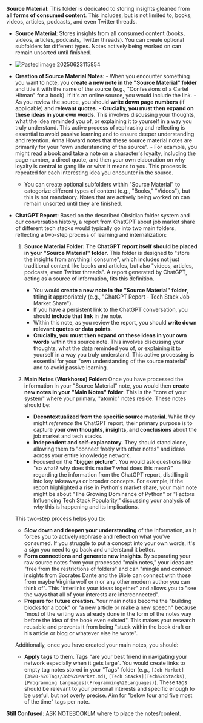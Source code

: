 **Source Material**: This folder is dedicated to storing insights gleaned from **all forms of consumed content**. This includes, but is not limited to, books, videos, articles, podcasts, and even Twitter threads.
- **Source Material**: Stores insights from all consumed content (books, videos, articles, podcasts, Twitter threads). You can create optional subfolders for different types. Notes actively being worked on can remain unsorted until finished.
- ![Pasted image 20250623115854](2%20-%20Source%20Material/Media%20and%20other%20files/Pasted%20image%2020250623115854.png)
    
- **Creation of Source Material Notes**:
        - When you encounter something you want to note, you **create a new note in the "Source Material" folder** and title it with the name of the source (e.g., "Confessions of a Cartel Hitman" for a book). If it's an online source, you would include the link.
        - As you review the source, you should **write down page numbers** (if applicable) and **relevant quotes**.
        - **Crucially, you must then expand on these ideas in your own words**. This involves discussing your thoughts, what the idea reminded you of, or explaining it to yourself in a way you truly understand. This active process of rephrasing and reflecting is essential to avoid passive learning and to ensure deeper understanding and retention. Anna Howard notes that these source material notes are primarily for your "own understanding of the source".
        - For example, you might read a book and take a note on a character's loyalty, including the page number, a direct quote, and then your own elaboration on why loyalty is central to gang life or what it means to you. This process is repeated for each interesting idea you encounter in the source.
    - You can create optional subfolders within "Source Material" to categorize different types of content (e.g., "Books," "Videos"), but this is not mandatory. Notes that are actively being worked on can remain unsorted until they are finished.
- **ChatGPT Report**: Based on the described Obsidian folder system and our conversation history, a report from ChatGPT about job market share of different tech stacks would typically go into two main folders, reflecting a two-step process of learning and internalization:

	1. **Source Material Folder:** The **ChatGPT report itself should be placed in your "Source Material" folder**. This folder is designed to "store the insights from anything I consume", which includes not just traditional content like books and articles, but also "videos, articles, podcasts, even Twitter threads". A report generated by ChatGPT, acting as a source of information, fits this definition.
    
	    - You would **create a new note in the "Source Material" folder**, titling it appropriately (e.g., "ChatGPT Report - Tech Stack Job Market Share").
	    - If you have a persistent link to the ChatGPT conversation, you should **include that link** in the note.
	    - Within this note, as you review the report, you should **write down relevant quotes or data points**.
	    - **Crucially, you must then expand on these ideas in your own words** within this source note. This involves discussing your thoughts, what the data reminded you of, or explaining it to yourself in a way you truly understand. This active processing is essential for your "own understanding of the source material" and to avoid passive learning.
    
	2. **Main Notes (Workhorse) Folder:** Once you have processed the information in your "Source Material" note, you would then **create new notes in your "Main Notes" folder**. This is the "core of your system" where your primary, "atomic" notes reside. These notes should be:
	    - **Decontextualized from the specific source material**. While they might _reference_ the ChatGPT report, their primary purpose is to capture **your own thoughts, insights, and conclusions** about the job market and tech stacks.
	    - **Independent and self-explanatory**. They should stand alone, allowing them to "connect freely with other notes" and ideas across your entire knowledge network.
	    - Focused on the **"bigger picture"**. You would ask questions like "so what? why does this matter? what does this mean?" regarding the information from the ChatGPT report, distilling it into key takeaways or broader concepts. For example, if the report highlighted a rise in Python's market share, your main note might be about "The Growing Dominance of Python" or "Factors Influencing Tech Stack Popularity," discussing your analysis of _why_ this is happening and its implications.
		
	 This two-step process helps you to:
	
	- **Slow down and deepen your understanding** of the information, as it forces you to actively rephrase and reflect on what you've consumed. If you struggle to put a concept into your own words, it's a sign you need to go back and understand it better.
	- **Form connections and generate new insights**. By separating your raw source notes from your processed "main notes," your ideas are "free from the restrictions of folders" and can "mingle and connect insights from Socrates Dante and the Bible can connect with those from maybe Virginia wolf or n or any other modern author you can think of". This "interlinks your ideas together" and allows you to "see the ways that all of your interests are interconnected".
	- **Prepare for future creation**. Your main notes become the "building blocks for a book" or "a new article or make a new speech" because "most of the writing was already done in the form of the notes way before the idea of the book even existed". This makes your research reusable and prevents it from being "stuck within the book draft or his article or blog or whatever else he wrote".
	
	Additionally, once you have created your main notes, you should:
	
	- **Apply tags** to them. Tags "are your best friend in navigating your network especially when it gets large". You would create links to empty tag notes stored in your "Tags" folder (e.g., `[Job Market](3%20-%20Tags/Job%20Market.md)`, `[Tech Stacks](Tech%20Stacks)`, `[Programming Languages](Programming%20Languages)`). These tags should be relevant to your personal interests and specific enough to be useful, but not overly precise. Aim for "below four and five most of the time" tags per note.

**Still Confused**: ASK  [NOTEBOOKLM](https://notebooklm.google.com/notebook/7f5bfb55-9172-45fa-bf75-1b4eb38d037c?_gl=1*125u3vl*_up*MQ..*_ga*MTI4MDg1MzU5Ni4xNzQ4MTMxMTQ0*_ga_W0LDH41ZCB*czE3NTA2NDA2MjQkbzUkZzEkdDE3NTA2NDA2MjQkajYwJGwwJGgw&gclid=CjwKCAjw87XBBhBIEiwAxP3_Az-_4Seq63o_xa5WkjxqSnjLNsjSnXKb7oYkjclxh1EeTH80oH0RtRoCuDAQAvD_BwE&gbraid=0AAAAA-fwSsf1vZIr6IckPqAwDUXoppOgq) where to place the notes/content.


